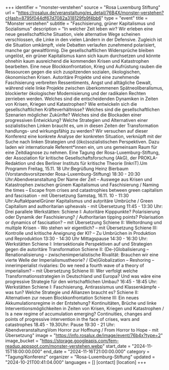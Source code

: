 +++
identifier = "monster-verstehen"
source = "Rosa Luxemburg Stiftung"
url = "https://rosalux.de/veranstaltung/es_detail/76B4X/monster-verstehen?cHash=8795f044df67d7082a318129fb9f4bb6"
type = "event"
title = "Monster verstehen"
subtitle = "Faschisierung, grüner Kapitalismus und Sozialismus"
description = "In welcher Zeit leben wir? Wir erleben eine neue gesellschaftliche Situation, viele alternative Wege scheinen verschlossen, die Linke in den vielen Ländern in der Defensive. Zugleich ist die Situation umkämpft, viele Debatten verlaufen zunehmend polarisiert, manche gar gewaltförmig. Die gesellschaftlichen Widersprüche bleiben ungelöst, ein grüner Kapitalismus kann sich kaum durchsetzen und könnte ohnehin kaum ausreichend die kommenden Krisen und Katastrophen bearbeiten. Eine neue Blockkonfrontation, Krieg und Aufrüstung rauben die Ressourcen gegen die sich zuspitzenden sozialen, ökologischen, ökonomischen Krisen. Autoritäre Projekte und eine zunehmende Faschisierung verbreiten Ressentiments, Angst und alltägliche Gewalt, während viele linke Projekte zwischen überkommenen Spätneoliberalismus, blockierter ökologischer Modernisierung und der radikalen Rechten zerrieben werden. 
Welches sind die entscheidenden Dynamiken in Zeiten von Krisen, Kriegen und Katastrophen? Wie entwickeln sich die gesellschaftlichen Kräfteverhältnisse? Welches sind die gesellschaftlichen Szenarien möglicher Zukünfte? Welches sind die Blockaden einer progressiven Entwicklung? Welche Strategien und Alternativen einer sozialistischen Linken braucht es, um in diesen Zeiten der Transformation handlungs- und wirkungsfähig zu werden? Wir versuchen auf dieser Konferenz eine konkrete Analyse der konkreten Situation, verknüpft mit der Suche nach linken Strategien und (öko)sozialistischen Perspektiven. Dazu laden wir internationale Referent*innen ein, um uns gemeinsam Raum für eine Zeitdiagnose zu nehmen.
Eine Tagung der Rosa-Luxemburg-Stiftung, der Assoziation für kritische Gesellschaftsforschung (AkG), der PROKLA-Redaktion und des Berliner Instituts für kritische Theorie (InkriT).Um 
Programm
Freitag, 15.11.
18 Uhr:Begrüßung Heinz Bierbaum (Vorstandsvorsitzender Rosa-Luxemburg-Stiftung)
18:30 - 20:30 Uhr:Abendveranstaltung Der Name der Zeit – Auswege aus Krisen und Katastrophen zwischen grünem Kapitalismus und Faschisierung / Naming the times – Escape from crises and catastrophies between green capitalism and fascisation - mit Übersetzung
Samstag, 16.11.
10 - 11:30 Uhr:AuftaktpanelGrüner Kapitalismus und autoritäre Umbrüche / Green Capitalism and authoritarian upheavals - mit Übersetzung
11:45 - 13:30 Uhr: Drei parallele Werkstätten:
Schiene I: Autoritäre Kipppunkte? Polarisierung oder Dynamik der Faschisierung? / Authoritarian tipping points? Polarisation or dynamics of fascisation? – mit Übersetzung
Schiene II: Weltordnung und multiple Krisen - Wo stehen wir eigentlich? – mit Übersetzung
Schiene III: Kontrolle und kritische Aneignung der KI? – Zu Umbrüchen in Produktion und Reproduktion 
13:30 - 14:30 Uhr Mittagspause
14:30 - 16:30 Uhr: Werkstätten
Schiene I: Intersektionale Perspektiven auf und Strategien gegen die autoritäre Transformation 
Schiene II: (De-)Globalisierung – Renationalisierung – zwischenimperialistische Rivalität: Brauchen wir eine vierte Welle der Imperialismustheorie? / (De)Globalization – Reshoring – innerimperialist rivalaries: Do we need a fourth wave of a theory of imperialism? – mit Übersetzung
Schiene III: Wer verfolgt welche Transformationsstrategien in Deutschland und Europa? Und was wäre eine progressive Strategie für den wirtschaftlichen Umbau?
16:45 - 18:45 Uhr: Werkstätten 
Schiene I: Faschisierung, Antirassismus und Klassenkämpfe - was tun? Welche Strategie und Allianzen braucht es? 
Schiene II: Alternativen zur neuen Blockkonfrontation
Schiene III: Ein neues Akkumulationsregime in der Entstehung? Kontinuitäten, Brüche und linke Interventionsmöglichkeiten in Zeiten von Krisen, Kriegen und Katastrophen / Is a new regime of accumulation emerging? Continuities, changes and points of progressive intervention in the face of crises, wars and catastrophes
18.45 - 19.30Uhr: Pause
19:30 - 21 Uhr: AbendveranstaltungVom Horror zur Hoffnung / From Horror to Hope - mit Übersetzung"
image = "https://info.rosalux.de/image/event/76b4x?type=2"
image_bucket = "https://storage.googleapis.com/fem-readup.appspot.com/monster-verstehen.webp"
start_date = "2024-11-15T18:00:00.000"
end_date = "2024-11-16T21:00:00.000"
category = "Tagung/Konferenz"
organizer = "Rosa-Luxemburg-Stiftung"
updated = "2024-10-21T00:41:04.000"
languages = []
[contact]
[location]
+++